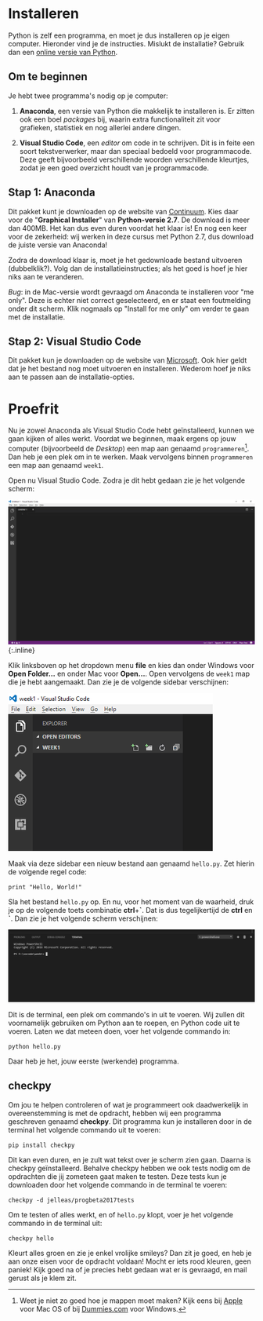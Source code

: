 # Installeren

Python is zelf een programma, en moet je dus installeren op je eigen computer. Hieronder vind je de instructies. Mislukt de installatie? Gebruik dan een [online versie van Python](/python/ide).

## Om te beginnen

Je hebt twee programma's nodig op je computer:

1. **Anaconda**, een versie van Python die makkelijk te installeren is. Er zitten ook een boel *packages* bij, waarin extra functionaliteit zit voor grafieken, statistiek en nog allerlei andere dingen.

2. **Visual Studio Code**, een *editor* om code in te schrijven. Dit is in feite een soort tekstverwerker, maar dan speciaal bedoeld voor programmacode. Deze geeft bijvoorbeeld verschillende woorden verschillende kleurtjes, zodat je een goed overzicht houdt van je programmacode.

## Stap 1: Anaconda

Dit pakket kunt je downloaden op de website van [Continuum](https://www.continuum.io/downloads). Kies daar voor de "**Graphical Installer**" van **Python-versie 2.7**. De download is meer dan 400MB. Het kan dus even duren voordat het klaar is! En nog een keer voor de zekerheid: wij werken in deze cursus met Python 2.7, dus download de juiste versie van Anaconda!

Zodra de download klaar is, moet je het gedownloade bestand uitvoeren (dubbelklik?). Volg dan de installatieinstructies; als het goed is hoef je hier niks aan te veranderen.

*Bug*: in de Mac-versie wordt gevraagd om Anaconda te installeren voor "me only". Deze is echter niet correct geselecteerd, en er staat een foutmelding onder dit scherm. Klik nogmaals op "Install for me only" om verder te gaan met de installatie.


## Stap 2: Visual Studio Code

Dit pakket kun je downloaden op de website van [Microsoft](https://code.visualstudio.com/). Ook hier geldt dat je het bestand nog moet uitvoeren en installeren. Wederom hoef je niks aan te passen aan de installatie-opties.

# Proefrit

Nu je zowel Anaconda als Visual Studio Code hebt geïnstalleerd, kunnen we gaan kijken of alles werkt. Voordat we beginnen, maak ergens op jouw computer (bijvoorbeeld de *Desktop*) een map aan genaamd `programmeren`[^1]. Dan heb je een plek om in te werken. Maak vervolgens binnen `programmeren` een map aan genaamd `week1`.  

Open nu Visual Studio Code. Zodra je dit hebt gedaan zie je het volgende scherm:

![visualstudio](visualstudio.png){:.inline}

Klik linksboven op het dropdown menu **file** en kies dan onder Windows voor **Open Folder...** en onder Mac voor **Open...**. Open vervolgens de `week1` map die je hebt aangemaakt. Dan zie je de volgende sidebar verschijnen:

![visualnewfile](visualnewfile.png)

Maak via deze sidebar een nieuw bestand aan genaamd `hello.py`. Zet hierin de volgende regel code: 

	print "Hello, World!"

 Sla het bestand `hello.py` op. En nu, voor het moment van de waarheid, druk je op de volgende toets combinatie **ctrl**+**\`**. Dat is dus tegelijkertijd de **ctrl** en **\`**. Dan zie je het volgende scherm verschijnen:

![visualterminal](visualterminal.png)

Dit is de terminal, een plek om commando's in uit te voeren. Wij zullen dit voornamelijk gebruiken om Python aan te roepen, en Python code uit te voeren. Laten we dat meteen doen, voer het volgende commando in:

	python hello.py

Daar heb je het, jouw eerste (werkende) programma.


## checkpy

Om jou te helpen controleren of wat je programmeert ook daadwerkelijk in overeenstemming is met de opdracht, hebben wij een programma geschreven genaamd **checkpy**. Dit programma kun je installeren door in de terminal het volgende commando uit te voeren:

	pip install checkpy

Dit kan even duren, en je zult wat tekst over je scherm zien gaan. Daarna is checkpy geïnstalleerd. Behalve checkpy hebben we ook tests nodig om de opdrachten die jij zometeen gaat maken te testen. Deze tests kun je downloaden door het volgende commando in de terminal te voeren:

	checkpy -d jelleas/progbeta2017tests

Om te testen of alles werkt, en of `hello.py` klopt, voer je het volgende commando in de terminal uit:

	checkpy hello

Kleurt alles groen en zie je enkel vrolijke smileys? Dan zit je goed, en heb je aan onze eisen voor de opdracht voldaan! Mocht er iets rood kleuren, geen paniek! Kijk goed na of je precies hebt gedaan wat er is gevraagd, en mail gerust als je klem zit.

[^1]: Weet je niet zo goed hoe je mappen moet maken? Kijk eens bij [Apple](https://support.apple.com/en-us/HT201732) voor Mac OS of bij [Dummies.com](http://www.dummies.com/computers/operating-systems/windows-10/how-to-create-a-new-folder-in-windows-10/) voor Windows.